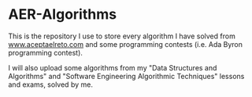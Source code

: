 # AER-Algorithms
This is the repository I use to store every algorithm I have solved from www.aceptaelreto.com and some programming contests (i.e. Ada Byron programming contest).

I will also upload some algorithms from my "Data Structures and Algorithms" and "Software Engineering Algorithmic Techniques" lessons and exams, solved by me.
